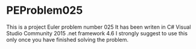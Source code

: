 PEProblem025
============
This is a project Euler problem number 025
It has been writen in 
C#
Visual Studio Community 2015
.net framework 4.6
I strongly suggest to use this only once you have  finished solving the problem.